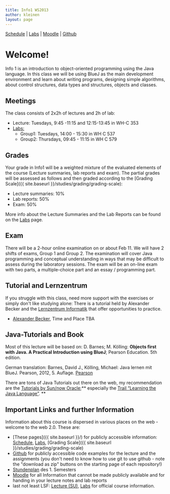 ```yaml
---
title: Info1 WS2013
author: kleinen
layout: page
---
```


[Schedule](schedule) | [Labs](labs) | [Moodle](https://moodle.htw-berlin.de/course/view.php?id=1460) | [Github](http://github.com/htw-imi-info1)

# Welcome!

Info 1 is an introduction to object-oriented programming using the Java language. In this class we will be using BlueJ as the main development environment and learn about writing programs, designing simple algorithms, about control structures, data types and structures, objects and classes.

## Meetings

The class consists of 2x2h of lectures and 2h of lab:

* Lecture: Tuesdays, 9:45 -11:15 and 12:15-13:45 in WH-C 353
* [Labs:](labs)
  * Group1: Tuesdays, 14:00 - 15:30 in WH C 537
  * Group2: Thursdays, 09:45 - 11:15 in WH C 579

## Grades

Your grade in Info1 will be a weighted mixture of the evaluated elements of the course (Lecture summaries, lab reports and exam). The partial grades will be assessed as follows and then graded according to the [Grading Scale]({{ site.baseurl }}/studies/grading/grading-scale):

* Lecture summaries: 10%
* Lab reports: 50%
* Exam: 50%

More info about the Lecture Summaries and the Lab Reports can be found on the [Labs](labs) page.

## Exam

There will be a 2-hour online examination on or about Feb 11. We will have 2 shifts of exams, Group 1 and Group 2. The examination will cover Java programming and conceptual understanding in ways that may be difficult to assess during the laboratory sessions. The exam will be an on-line exam with two parts, a multiple-choice part and an essay / programming part.

## Tutorial and Lernzentrum

If you struggle with this class, need more support with the exercises or simply don't like studying alone:
There is a tutorial held by Alexander Becker and the [Lernzentrum Informatik](https://www.htw-berlin.de/studium/lernzentren/lernzentrum-informatik/) that offer opportunities to practice.

* [Alexander Becker](http://bobafett2000.de), Time and Place TBA

## Java-Tutorials and Book

Most of this lecture will be based on: D. Barnes; M. Kölling: **Objects first with Java. A Practical Introduction using BlueJ**; Pearson Education. 5th edition.

German translation: Barnes, David J., Kölling, Michael: Java lernen mit BlueJ. Pearson, 2012, 5. Auflage. [Pearson](http://www.pearson-studium.de/main/main.asp?page=bookdetails&ProductID=199389)


There are tons of Java Tutorials out there on the web, my recommendation are the [Tutorials by Sun/now Oracle][7];** especially the [Trail &#8220;Learning the Java Language&#8221;][8]. **


 [7]: http://download.oracle.com/javase/tutorial/
 [8]: http://download.oracle.com/javase/tutorial/java/

## Important Links and further Information

Information about this course is dispersed in various places on the web - welcome to the web 2.0. These are:

* [These pages]({{ site.baseurl }}/) for publicly accessible information: [Schedule](schedule), [Labs](labs), [Grading Scale]({{ site.baseurl }}/studies/grading/grading-scale)
* [Github](https://github.com/htw-imi-info1) for publicly accessible code examples for the lecture and the assignments (you don't need to know how to use git to use github - note the "download as zip" buttons on the starting page of each repository!)
* [Stundenplan](https://lsf.htw-berlin.de/qisserver/rds?state=wplan&act=stg&pool=stg&P.subc=plan&k_abstgv.abstgvnr=231&idcol=k_abstgv.abstgvnr&idval=231&r_zuordabstgv.semvonint=1&k_abstgv.dtxt=internationale&missing=allTerms&r_zuordabstgv.sembisint=1&purge=n&getglobal=n&text=Internationale+Medieninformatik+%28B%29%2C+Pr%C3%BCfungsOrdnung+20112) des 1. Semesters
* [Moodle](https://moodle.htw-berlin.de/course/view.php?id=1460) for all Information that cannot be made publicly available and for handing in your lecture notes and lab reports
*  last not least LSF: [Lecture (SU)](https://lsf.htw-berlin.de/qisserver/rds?state=wsearchv&search=2&veranstaltung.veranstid=85525),  [Labs](https://lsf.htw-berlin.de/qisserver/rds?state=wsearchv&search=2&veranstaltung.veranstid=86064) for official course information.

